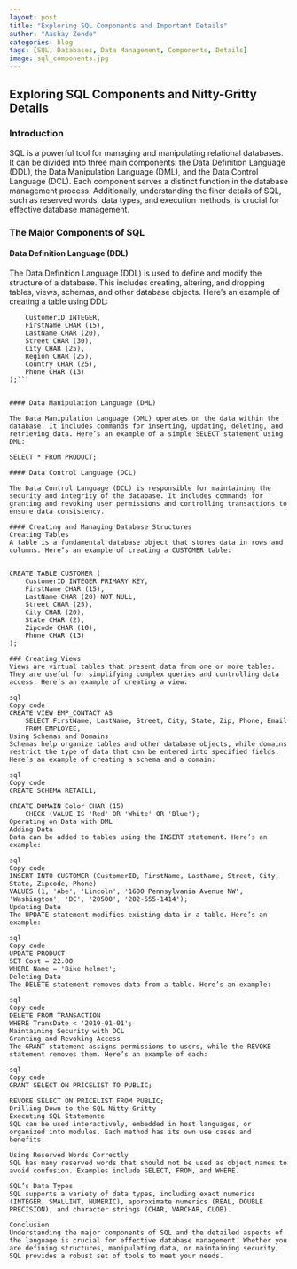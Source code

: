 ```yaml
---
layout: post
title: "Exploring SQL Components and Important Details"
author: "Aashay Zende"
categories: blog
tags: [SQL, Databases, Data Management, Components, Details]
image: sql_components.jpg
---
```


## Exploring SQL Components and Nitty-Gritty Details

### Introduction

SQL is a powerful tool for managing and manipulating relational databases. It can be divided into three main components: the Data Definition Language (DDL), the Data Manipulation Language (DML), and the Data Control Language (DCL). Each component serves a distinct function in the database management process. Additionally, understanding the finer details of SQL, such as reserved words, data types, and execution methods, is crucial for effective database management.

### The Major Components of SQL

#### Data Definition Language (DDL)

The Data Definition Language (DDL) is used to define and modify the structure of a database. This includes creating, altering, and dropping tables, views, schemas, and other database objects. Here’s an example of creating a table using DDL:


```CREATE TABLE CUSTOMER (
    CustomerID INTEGER,
    FirstName CHAR (15),
    LastName CHAR (20),
    Street CHAR (30),
    City CHAR (25),
    Region CHAR (25),
    Country CHAR (25),
    Phone CHAR (13)
);```


#### Data Manipulation Language (DML)

The Data Manipulation Language (DML) operates on the data within the database. It includes commands for inserting, updating, deleting, and retrieving data. Here’s an example of a simple SELECT statement using DML:

SELECT * FROM PRODUCT;

#### Data Control Language (DCL)

The Data Control Language (DCL) is responsible for maintaining the security and integrity of the database. It includes commands for granting and revoking user permissions and controlling transactions to ensure data consistency.

#### Creating and Managing Database Structures
Creating Tables
A table is a fundamental database object that stores data in rows and columns. Here’s an example of creating a CUSTOMER table:


CREATE TABLE CUSTOMER (
    CustomerID INTEGER PRIMARY KEY,
    FirstName CHAR (15),
    LastName CHAR (20) NOT NULL,
    Street CHAR (25),
    City CHAR (20),
    State CHAR (2),
    Zipcode CHAR (10),
    Phone CHAR (13)
);

### Creating Views
Views are virtual tables that present data from one or more tables. They are useful for simplifying complex queries and controlling data access. Here’s an example of creating a view:

sql
Copy code
CREATE VIEW EMP_CONTACT AS
    SELECT FirstName, LastName, Street, City, State, Zip, Phone, Email
    FROM EMPLOYEE;
Using Schemas and Domains
Schemas help organize tables and other database objects, while domains restrict the type of data that can be entered into specified fields. Here’s an example of creating a schema and a domain:

sql
Copy code
CREATE SCHEMA RETAIL1;

CREATE DOMAIN Color CHAR (15)
    CHECK (VALUE IS 'Red' OR 'White' OR 'Blue');
Operating on Data with DML
Adding Data
Data can be added to tables using the INSERT statement. Here’s an example:

sql
Copy code
INSERT INTO CUSTOMER (CustomerID, FirstName, LastName, Street, City, State, Zipcode, Phone)
VALUES (1, 'Abe', 'Lincoln', '1600 Pennsylvania Avenue NW', 'Washington', 'DC', '20500', '202-555-1414');
Updating Data
The UPDATE statement modifies existing data in a table. Here’s an example:

sql
Copy code
UPDATE PRODUCT
SET Cost = 22.00
WHERE Name = 'Bike helmet';
Deleting Data
The DELETE statement removes data from a table. Here’s an example:

sql
Copy code
DELETE FROM TRANSACTION
WHERE TransDate < '2019-01-01';
Maintaining Security with DCL
Granting and Revoking Access
The GRANT statement assigns permissions to users, while the REVOKE statement removes them. Here’s an example of each:

sql
Copy code
GRANT SELECT ON PRICELIST TO PUBLIC;

REVOKE SELECT ON PRICELIST FROM PUBLIC;
Drilling Down to the SQL Nitty-Gritty
Executing SQL Statements
SQL can be used interactively, embedded in host languages, or organized into modules. Each method has its own use cases and benefits.

Using Reserved Words Correctly
SQL has many reserved words that should not be used as object names to avoid confusion. Examples include SELECT, FROM, and WHERE.

SQL’s Data Types
SQL supports a variety of data types, including exact numerics (INTEGER, SMALLINT, NUMERIC), approximate numerics (REAL, DOUBLE PRECISION), and character strings (CHAR, VARCHAR, CLOB).

Conclusion
Understanding the major components of SQL and the detailed aspects of the language is crucial for effective database management. Whether you are defining structures, manipulating data, or maintaining security, SQL provides a robust set of tools to meet your needs.

